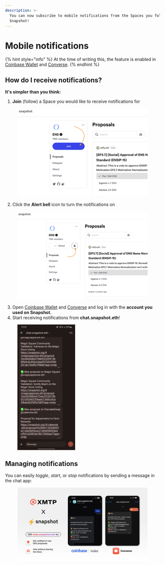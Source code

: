 ```yaml
---
description: >-
  You can now subscribe to mobile notifications from the Spaces you follow on
  Snapshot!
---
```


# Mobile notifications

{% hint style="info" %}
At the time of writing this, the feature is enabled in [Coinbase Wallet](https://www.coinbase.com/wallet) and [Converse](https://getconverse.app/).
{% endhint %}

## How do I receive notifications?

**It's simpler than you think:**

1. **Join** (follow) a Space you would like to receive notifications for

<figure><img src="../.gitbook/assets/Screenshot 2023-10-18 at 09.15.43.png" alt=""><figcaption></figcaption></figure>



2. Click the **Alert bell** icon to turn the notifications on

<figure><img src="../.gitbook/assets/Screenshot 2023-10-18 at 09.17.24.png" alt=""><figcaption></figcaption></figure>

3. Open [Coinbase Wallet](https://www.coinbase.com/wallet) and [Converse](https://getconverse.app/) and log in with the **account you used on Snapshot.**
4. Start receiving notifications from **chat.snapshot.eth**!

<figure><img src="../.gitbook/assets/image (140).png" alt="" width="188"><figcaption></figcaption></figure>

## Managing notifications

You can easily _toggle_, _start_, or _stop_ notifications by sending a message in the chat app:

<figure><img src="../.gitbook/assets/image (139).png" alt=""><figcaption></figcaption></figure>

